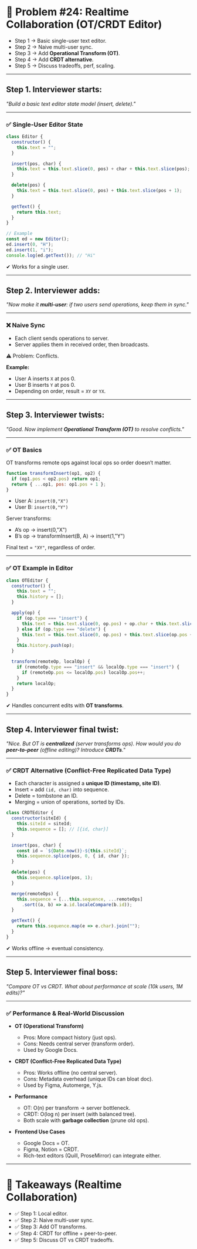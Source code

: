 # 🔎 Problem #24: Realtime Collaboration (OT/CRDT Editor)
* Step 1 → Basic single-user text editor.
* Step 2 → Naive multi-user sync.
* Step 3 → Add **Operational Transform (OT)**.
* Step 4 → Add **CRDT alternative**.
* Step 5 → Discuss tradeoffs, perf, scaling.
---

## Step 1. Interviewer starts:

*"Build a basic text editor state model (insert, delete)."*

---

### ✅ Single-User Editor State

```js
class Editor {
  constructor() {
    this.text = "";
  }

  insert(pos, char) {
    this.text = this.text.slice(0, pos) + char + this.text.slice(pos);
  }

  delete(pos) {
    this.text = this.text.slice(0, pos) + this.text.slice(pos + 1);
  }

  getText() {
    return this.text;
  }
}

// Example
const ed = new Editor();
ed.insert(0, "H");
ed.insert(1, "i");
console.log(ed.getText()); // "Hi"
```

✔ Works for a single user.

---

## Step 2. Interviewer adds:

*"Now make it **multi-user**: if two users send operations, keep them in sync."*

---

### ❌ Naive Sync

* Each client sends operations to server.
* Server applies them in received order, then broadcasts.

⚠ Problem: Conflicts.

**Example:**

* User A inserts `X` at pos 0.
* User B inserts `Y` at pos 0.
* Depending on order, result = `XY` or `YX`.

---

## Step 3. Interviewer twists:

*"Good. Now implement **Operational Transform (OT)** to resolve conflicts."*

---

### ✅ OT Basics

OT transforms remote ops against local ops so order doesn’t matter.

```js
function transformInsert(op1, op2) {
  if (op1.pos < op2.pos) return op1;
  return { ...op1, pos: op1.pos + 1 };
}
```

* User A: `insert(0,"X")`
* User B: `insert(0,"Y")`

Server transforms:

* A’s op → insert(0,"X")
* B’s op → transformInsert(B, A) → insert(1,"Y")

Final text = `"XY"`, regardless of order.

---

### ✅ OT Example in Editor

```js
class OTEditor {
  constructor() {
    this.text = "";
    this.history = [];
  }

  apply(op) {
    if (op.type === "insert") {
      this.text = this.text.slice(0, op.pos) + op.char + this.text.slice(op.pos);
    } else if (op.type === "delete") {
      this.text = this.text.slice(0, op.pos) + this.text.slice(op.pos + 1);
    }
    this.history.push(op);
  }

  transform(remoteOp, localOp) {
    if (remoteOp.type === "insert" && localOp.type === "insert") {
      if (remoteOp.pos <= localOp.pos) localOp.pos++;
    }
    return localOp;
  }
}
```

✔ Handles concurrent edits with **OT transforms**.

---

## Step 4. Interviewer final twist:

*"Nice. But OT is **centralized** (server transforms ops). How would you do **peer-to-peer** (offline editing)? Introduce **CRDTs**."*

---

### ✅ CRDT Alternative (Conflict-Free Replicated Data Type)

* Each character is assigned a **unique ID (timestamp, site ID)**.
* Insert = add `(id, char)` into sequence.
* Delete = tombstone an ID.
* Merging = union of operations, sorted by IDs.

```js
class CRDTEditor {
  constructor(siteId) {
    this.siteId = siteId;
    this.sequence = []; // [{id, char}]
  }

  insert(pos, char) {
    const id = `${Date.now()}-${this.siteId}`;
    this.sequence.splice(pos, 0, { id, char });
  }

  delete(pos) {
    this.sequence.splice(pos, 1);
  }

  merge(remoteOps) {
    this.sequence = [...this.sequence, ...remoteOps]
      .sort((a, b) => a.id.localeCompare(b.id));
  }

  getText() {
    return this.sequence.map(e => e.char).join("");
  }
}
```

✔ Works offline → eventual consistency.

---

## Step 5. Interviewer final boss:

*"Compare OT vs CRDT. What about performance at scale (10k users, 1M edits)?"*

---

### ✅ Performance & Real-World Discussion

* **OT (Operational Transform)**

  * Pros: More compact history (just ops).
  * Cons: Needs central server (transform order).
  * Used by Google Docs.

* **CRDT (Conflict-Free Replicated Data Type)**

  * Pros: Works offline (no central server).
  * Cons: Metadata overhead (unique IDs can bloat doc).
  * Used by Figma, Automerge, Y.js.

* **Performance**

  * OT: O(n) per transform → server bottleneck.
  * CRDT: O(log n) per insert (with balanced tree).
  * Both scale with **garbage collection** (prune old ops).

* **Frontend Use Cases**

  * Google Docs = OT.
  * Figma, Notion = CRDT.
  * Rich-text editors (Quill, ProseMirror) can integrate either.

---

# 🎯 Takeaways (Realtime Collaboration)

* ✅ Step 1: Local editor.
* ✅ Step 2: Naive multi-user sync.
* ✅ Step 3: Add OT transforms.
* ✅ Step 4: CRDT for offline + peer-to-peer.
* ✅ Step 5: Discuss OT vs CRDT tradeoffs.
